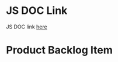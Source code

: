 # JS DOC Link
JS DOC link [here](https://google.github.io/styleguide/javaguide.html)

# Product Backlog Item
